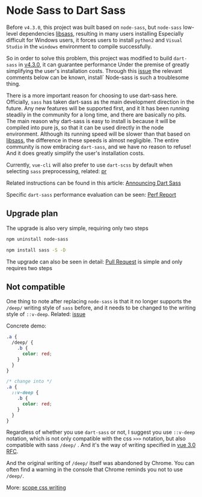 # Node Sass to Dart Sass

Before `v4.3.0`, this project was built based on `node-sass`, but `node-sass` low-level dependencies [libsass](https://github.com/sass/libsass), resulting in many users installing Especially difficult for Windows users, it forces users to install `python2` and `Visual Studio` in the `windows` environment to compile successfully.

So in order to solve this problem, this project was modified to build `dart-sass` in [v4.3.0](https://github.com/midfar/vue3-element-admin/pull/3040), it can guarantee performance Under the premise of greatly simplifying the user's installation costs. Through this [issue](https://github.com/PanJiaChen/vue-element-admin/issues?q=is%3Aissue+is%3Aopen+sort%3Aupdated-desc) the relevant comments below can be known, install` Node-sass is such a troublesome thing.

There is a more important reason for choosing to use dart-sass here. Officially, `sass` has taken dart-sass as the main development direction in the future. Any new features will be supported first, and it It has been running steadily in the community for a long time, and there are basically no pits. The main reason why dart-sass is easy to install is because it will be compiled into pure js, so that it can be used directly in the node environment. Although its running speed will be slower than that based on [libsass](https://github.com/sass/libsass), the difference in these speeds is almost negligible. The entire community is now embracing `dart-sass`, and we have no reason to refuse! And it does greatly simplify the user's installation costs.

Currently, `vue-cli` will also prefer to use `dart-scss` by default when selecting `sass` preprocessing, related: [pr](https://github.com/vuejs/vue-cli/pull/3321)

Related instructions can be found in this article: [Announcing Dart Sass](https://sass-lang.com/blog/announcing-dart-sass)

Specific `dart-sass` performance evaluation can be seen: [Perf Report](https://github.com/sass/dart-sass/blob/master/perf.md)

## Upgrade plan

The upgrade is also very simple, requiring only two steps

```bash
npm uninstall node-sass

npm install sass -S -D
```

The upgrade can also be seen in detail: [Pull Request](https://github.com/midfar/vue3-element-admin/pull/3040) is simple and only requires two steps

## Not compatible

One thing to note after replacing `node-sass` is that it no longer supports the `/deep/` writing style of `sass` before, and it needs to be changed to the writing style of `::v-deep`. Related: [issue](https://github.com/vuejs/vue-cli/issues/3399)

Concrete demo:

```css
.a {
  /deep/ {
    .b {
      color: red;
    }
  }
}

/* change into */
.a {
  ::v-deep {
    .b {
      color: red;
    }
  }
}
```

Regardless of whether you use `dart-sass` or not, I suggest you use `::v-deep` notation, which is not only compatible with the css `>>>` notation, but also compatible with sass `/deep/` . And it's the way of writing specified in [vue 3.0 RFC](https://github.com/vuejs/rfcs/blob/scoped-styles-changes/active-rfcs/0023-scoped-styles-changes.md).

And the original writing of `/deep/` itself was abandoned by Chrome. You can often find a warning in the console that Chrome reminds you not to use `/deep/`.

More: [scope css writing](https://vue-loader.vuejs.org/guide/scoped-css.html)
